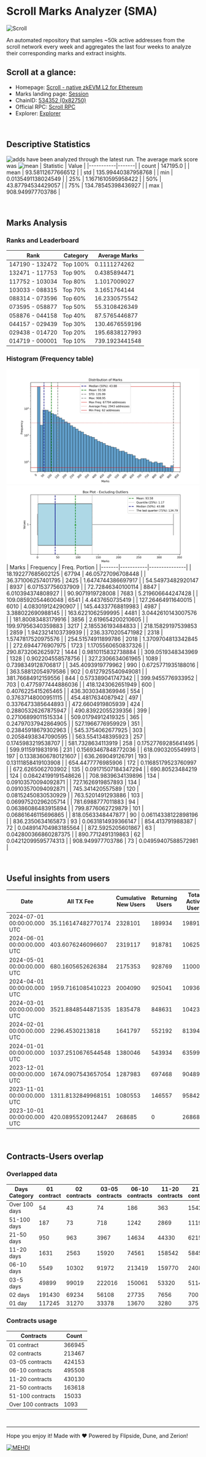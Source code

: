 # Scroll Marks Analyzer (SMA)

![Scroll](https://chain-icons.s3.amazonaws.com/scroll.png)

An automated repository that samples ~50k active addresses from the scroll network every week and aggregates the last four weeks to analyze their corresponding marks and extract insights.

## Scroll at a glance:

* Homepage: [Scroll - native zkEVM L2 for Ethereum](https://scroll.io/)
* Marks landing page: [Session](https://scroll.io/sessions)
* ChainID: [534352 (0x82750)](https://chainlist.org/?search=scroll)
* Official RPC: [Scroll RPC](https://rpc.scroll.io)
* Explorer: [Explorer](https://scrollscan.com)

<br>

## Descriptive Statistics
![adds](https://img.shields.io/badge/147195-addresses-yellow) have been analyzed through the latest run.
The average mark score was ![mean](https://img.shields.io/badge/~-93-yellow)
| Statistic | Value |
|-----------|-------|
| count | 147195.0 |
| mean | 93.58112677666512 |
| std | 135.99440387958768 |
| min | 0.0135491138024549 |
| 25% | 1.1671610595958422 |
| 50% | 43.87794534429057 |
| 75% | 134.78545398436927 |
| max | 908.949977703786 |


<br>

## Marks Analysis
### Ranks and Leaderboard
| Rank | Category | Average Marks |
|------|----------|---------------|
| 147190 - 132472 | Top 100% | 0.1111274262 |
| 132471 - 117753 | Top 90% | 0.4385894471 |
| 117752 - 103034 | Top 80% | 1.1017009027 |
| 103033 - 088315 | Top 70% | 3.1651764144 |
| 088314 - 073596 | Top 60% | 16.2330575542 |
| 073595 - 058877 | Top 50% | 55.3108426349 |
| 058876 - 044158 | Top 40% | 87.5765446877 |
| 044157 - 029439 | Top 30% | 130.4676559196 |
| 029438 - 014720 | Top 20% | 195.6838127993 |
| 014719 - 000001 | Top 10% | 739.1923441548 |


### Histogram (Frequency table)
![histogram](./assets/Histogram.jpeg)
![histogram](./assets/Box.jpeg)
| Marks | Frequency | Freq. Portion |
|-------|-----------|---------------|
| 18.192277685602125 | 67794 | 46.05727096708448 |
| 36.371006257401795 | 2425 | 1.6474744386697917 |
| 54.54973482920147 | 8937 | 6.071537756037909 |
| 72.72846340100114 | 8847 | 6.010394374808927 |
| 90.9071919728008 | 7683 | 5.219606644247428 |
| 109.08592054460048 | 6541 | 4.4437650735419 |
| 127.26464911640015 | 6010 | 4.083019124290907 |
| 145.44337768819983 | 4987 | 3.388022690988145 |
| 163.6221062599995 | 4481 | 3.0442610143007576 |
| 181.80083483179916 | 3856 | 2.619654200210605 |
| 199.97956340359883 | 3217 | 2.185536193484833 |
| 218.15829197539853 | 2859 | 1.9423214103739939 |
| 236.3370205471982 | 2318 | 1.5747817520975576 |
| 254.51574911899786 | 2018 | 1.3709704813342845 |
| 272.6944776907975 | 1723 | 1.1705560650837326 |
| 290.8732062625972 | 1444 | 0.9810115832738884 |
| 309.0519348343969 | 1328 | 0.902204558578756 |
| 327.2306634061965 | 1089 | 0.7398349128706817 |
| 345.4093919779962 | 990 | 0.6725771935188016 |
| 363.58812054979586 | 902 | 0.6127925540949081 |
| 381.76684912159556 | 844 | 0.573389041747342 |
| 399.9455776933952 | 703 | 0.4775977444886036 |
| 418.1243062651949 | 600 | 0.4076225415265465 |
| 436.3030348369946 | 554 | 0.37637148000951115 |
| 454.4817634087942 | 497 | 0.3376473385644893 |
| 472.6604919805939 | 424 | 0.28805326267875947 |
| 490.83922055239356 | 399 | 0.27106899011515334 |
| 509.01794912419325 | 365 | 0.24797037942864905 |
| 527.1966776959929 | 351 | 0.23845918679302963 |
| 545.3754062677925 | 303 | 0.20584938347090595 |
| 563.5541348395923 | 257 | 0.1745983219538707 |
| 581.7328634113919 | 258 | 0.17527769285641495 |
| 599.9115919831916 | 231 | 0.15693467848772036 |
| 618.0903205549913 | 197 | 0.13383606780121607 |
| 636.269049126791 | 193 | 0.13111858419103908 |
| 654.4477776985906 | 172 | 0.11685179523760997 |
| 672.6265062703902 | 135 | 0.09171507184347294 |
| 690.80523484219 | 124 | 0.08424199191548626 |
| 708.9839634139896 | 134 | 0.09103570094092871 |
| 727.1626919857893 | 134 | 0.09103570094092871 |
| 745.341420557589 | 120 | 0.08152450830530929 |
| 763.5201491293886 | 103 | 0.06997520296205714 |
| 781.6988777011883 | 94 | 0.06386086483915894 |
| 799.8776062729879 | 101 | 0.06861646115696865 |
| 818.0563348447877 | 90 | 0.06114338122898196 |
| 836.2350634165873 | 93 | 0.0631814939366147 |
| 854.413791988387 | 72 | 0.048914704983185564 |
| 872.5925205601867 | 63 | 0.042800366860287375 |
| 890.7712491319863 | 62 | 0.04212099595774313 |
| 908.949977703786 | 73 | 0.04959407588572981 |


<br>

## Useful insights from users
| Date | All TX Fee | Cumulative New Users | Returning Users | Total Active Users | Total New Users | TXs |
|------|------------|----------------------|-----------------|--------------------|-----------------|-----|
| 2024-07-01 00:00:00.000 UTC | 35.116147482770174 | 2328101 | 189934 | 198918 | 8984 | 858497 |
| 2024-06-01 00:00:00.000 UTC | 403.6076246096607 | 2319117 | 918781 | 1062545 | 143764 | 9628384 |
| 2024-05-01 00:00:00.000 UTC | 680.1605652626384 | 2175353 | 928769 | 1100032 | 171263 | 10995938 |
| 2024-04-01 00:00:00.000 UTC | 1959.7161085410223 | 2004090 | 925041 | 1093653 | 168612 | 8821687 |
| 2024-03-01 00:00:00.000 UTC | 3521.8848544871535 | 1835478 | 848631 | 1042312 | 193681 | 10061465 |
| 2024-02-01 00:00:00.000 UTC | 2296.4530213818 | 1641797 | 552192 | 813943 | 261751 | 7176974 |
| 2024-01-01 00:00:00.000 UTC | 1037.2510676544548 | 1380046 | 543934 | 635997 | 92063 | 4857519 |
| 2023-12-01 00:00:00.000 UTC | 1674.0907543657054 | 1287983 | 697468 | 904898 | 207430 | 4337003 |
| 2023-11-01 00:00:00.000 UTC | 1311.8132849968151 | 1080553 | 146557 | 958425 | 811868 | 4189842 |
| 2023-10-01 00:00:00.000 UTC | 420.0895520912447 | 268685 | 0 | 268685 | 268685 | 1798417 |


<br>

## Contracts-Users overlap

### Overlapped data
| Days Category | 01 contract | 02 contracts | 03-05 contracts | 06-10 contracts | 11-20 contracts | 21-50 contracts | 51-100 contracts | Over 100 contracts | Sum   |
|---------------|-------------|--------------|-----------------|-----------------|-----------------|-----------------|------------------|--------------------|-------|
| Over 100 days | 54 | 43 | 74 | 186 | 363 | 1542 | 1529 | 348 | 4139 |
| 51-100 days | 187 | 73 | 718 | 1242 | 2869 | 11195 | 5101 | 535 | 21920 |
| 21-50 days | 950 | 963 | 3967 | 14634 | 44330 | 62156 | 5545 | 157 | 132702 |
| 11-20 days | 1631 | 2563 | 15920 | 74561 | 158542 | 58450 | 1785 | 40 | 313492 |
| 06-10 days | 5549 | 10302 | 91972 | 213419 | 159770 | 24086 | 818 | 0 | 505916 |
| 03-5 days | 49899 | 99019 | 222016 | 150061 | 53320 | 5114 | 215 | 0 | 579644 |
| 02 days | 191430 | 69234 | 56108 | 27735 | 7656 | 700 | 27 | 0 | 352890 |
| 01 day | 117245 | 31270 | 33378 | 13670 | 3280 | 375 | 13 | 13 | 199244 |

### Contracts usage
| Contracts          | Count   |
|--------------------|---------|
| 01 contract | 366945 |
| 02 contracts | 213467 |
| 03-05 contracts | 424153 |
| 06-10 contracts | 495508 |
| 11-20 contracts | 430130 |
| 21-50 contracts | 163618 |
| 51-100 contracts | 15033 |
| Over 100 contracts | 1093 |


<br>

---
Hope you enjoy it!
Made with ❤️ Powered by Flipside, Dune, and Zerion!

[![MEHDI](https://img.shields.io/badge/M%CE%9EHDI-from%20Zerion-darkblue)](https://flipsidecrypto.xyz/efer/)